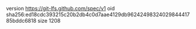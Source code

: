 version https://git-lfs.github.com/spec/v1
oid sha256:ed18cdc393215c20b2db4c0d7aae4129db9624249832402984441785bddc6818
size 1208

